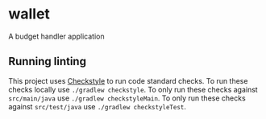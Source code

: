 # wallet
A budget handler application

## Running linting

This project uses [Checkstyle](https://github.com/checkstyle/checkstyle) to run code standard checks.
To run these checks locally use `./gradlew checkstyle`.
To only run these checks against `src/main/java` use `./gradlew checkstyleMain`.
To only run these checks against `src/test/java` use `./gradlew checkstyleTest`.
